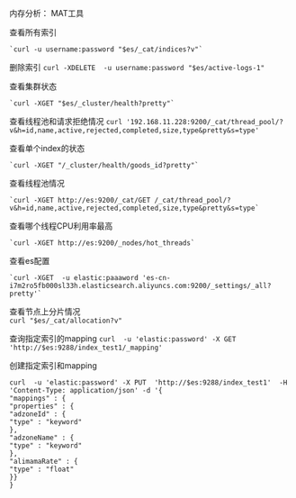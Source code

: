 内存分析： MAT工具


查看所有索引

    `curl -u username:password "$es/_cat/indices?v"`


删除索引
    `curl -XDELETE  -u username:password "$es/active-logs-1"`


查看集群状态

    `curl -XGET "$es/_cluster/health?pretty"`

查看线程池和请求拒绝情况
    `curl '192.168.11.228:9200/_cat/thread_pool/?v&h=id,name,active,rejected,completed,size,type&pretty&s=type'`


查看单个index的状态

    `curl -XGET "/_cluster/health/goods_id?pretty"`

查看线程池情况

    `curl -XGET http://es:9200/_cat/GET /_cat/thread_pool/?v&h=id,name,active,rejected,completed,size,type&pretty&s=type`

查看哪个线程CPU利用率最高

    `curl -XGET http://es:9200/_nodes/hot_threads`


查看es配置

    `curl -XGET  -u elastic:paaaword 'es-cn-i7m2ro5fb000sl33h.elasticsearch.aliyuncs.com:9200/_settings/_all?pretty'`


查看节点上分片情况  
    `curl "$es/_cat/allocation?v"`

查询指定索引的mapping
`curl  -u 'elastic:password' -X GET  'http://$es:9288/index_test1/_mapping'`

创建指定索引和mapping
```
curl  -u 'elastic:password' -X PUT  'http://$es:9288/index_test1'  -H 'Content-Type: application/json' -d '{
"mappings" : {
"properties" : {
"adzoneId" : {
"type" : "keyword"
},
"adzoneName" : {
"type" : "keyword"
},
"alimamaRate" : {
"type" : "float"
}}
}
```

